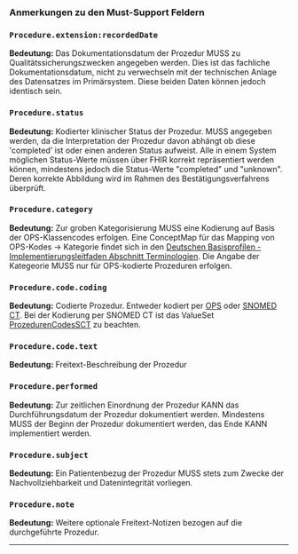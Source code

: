 ### Anmerkungen zu den Must-Support Feldern

### `Procedure.extension:recordedDate`

**Bedeutung:**
Das Dokumentationsdatum der Prozedur MUSS zu Qualitätssicherungszwecken angegeben werden. Dies ist das fachliche Dokumentationsdatum, nicht zu verwechseln mit der technischen Anlage des Datensatzes im Primärsystem. Diese beiden Daten können jedoch identisch sein.

### `Procedure.status`

**Bedeutung:**
Kodierter klinischer Status der Prozedur. MUSS angegeben werden, da die Interpretation der Prozedur davon abhängt ob diese 'completed' ist oder einen anderen Status aufweist. Alle in einem System möglichen Status-Werte müssen über FHIR korrekt repräsentiert werden können, mindestens jedoch die Status-Werte "completed" und "unknown". Deren korrekte Abbildung wird im Rahmen des Bestätigungsverfahrens überprüft.

### `Procedure.category`

**Bedeutung:**
Zur groben Kategorisierung MUSS eine Kodierung auf Basis der OPS-Klassencodes erfolgen. Eine ConceptMap für das Mapping von OPS-Kodes -> Kategorie findet sich in den [Deutschen Basisprofilen - Implementierungsleitfaden Abschnitt Terminologien](https://ig.fhir.de/basisprofile-de/stable/Terminologie-ConceptMaps.html). Die Angabe der Kategeorie MUSS nur für OPS-kodierte Prozeduren erfolgen.

### `Procedure.code.coding`

**Bedeutung:** Codierte Prozedur. Entweder kodiert per [OPS](https://www.dimdi.de/dynamic/de/klassifikationen/ops/) oder [SNOMED CT](http://www.snomed.org). Bei der Kodierung per SNOMED CT ist das ValueSet [ProzedurenCodesSCT](https://simplifier.net/ISiK/ProzedurenCodesSCT) zu beachten.

### `Procedure.code.text`

**Bedeutung:** Freitext-Beschreibung der Prozedur

### `Procedure.performed`

**Bedeutung:** Zur zeitlichen Einordnung der Prozedur KANN das Durchführungsdatum der Prozedur dokumentiert werden. Mindestens MUSS der Beginn der Prozedur dokumentiert werden, das Ende KANN implementiert werden.

### `Procedure.subject`

**Bedeutung:**  Ein Patientenbezug der Prozedur MUSS stets zum Zwecke der Nachvollziehbarkeit und Datenintegrität vorliegen.

### `Procedure.note`

**Bedeutung:**  Weitere optionale Freitext-Notizen bezogen auf die durchgeführte Prozedur.

---
